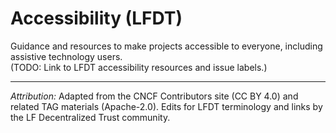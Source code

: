 # Accessibility (LFDT)

Guidance and resources to make projects accessible to everyone, including assistive technology users.  
(TODO: Link to LFDT accessibility resources and issue labels.)


---
*Attribution:* Adapted from the CNCF Contributors site (CC BY 4.0) and related TAG materials (Apache-2.0). 
Edits for LFDT terminology and links by the LF Decentralized Trust community.

